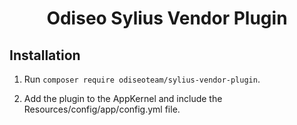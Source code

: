 <h1 align="center">Odiseo Sylius Vendor Plugin</h1>

## Installation

1. Run `composer require odiseoteam/sylius-vendor-plugin`.

2. Add the plugin to the AppKernel and include the Resources/config/app/config.yml file.
